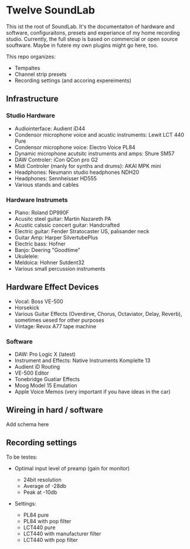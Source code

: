 # Twelve SoundLab

This ist the root of SoundLab. It's the documentaiton of hardware and software, configuraitons, presets and experiance of my home recording studio. Currently, the full steup is based on commercial or open source souftware. Maybe in futere my own plugins might go here, too.

This repo organizes:
- Tempaltes
- Channel strip presets
- Recording settings (and accoring expereiments)



## Infrastructure

### Studio Hardware
- Audiointerface: Audient iD44
- Condensor microphone voice and acustic instruments: Lewit LCT 440 Pure
- Condensor microphone voice: Electro Voice PL84
- Dynamic microphone acutsitc instruments and amps: Shure SM57
- DAW Controler: iCon QCon pro G2
- Midi Controler (manly for synths and drums): AKAI MPK mini
- Headphones: Neumann studio headphones NDH20
- Headphones: Sennheisser HD555
- Various stands and cables

### Hardware Instrumets
- Piano: Roland DP990F
- Acusitc steel guitar: Martin Nazareth PA
- Acustic calssic concert guitar: Handcrafted
- Electric guitar: Fender Stratocaster US, palisander neck
- Guitar Amp: Harper SilvertubePlus
- Electric bass: Hofner
- Banjo: Deering "Goodtime"
- Ukulelele: 
- Meldoica: Hohner Sutdent32
- Various small percussion instruments

## Hardware Effect Devices
- Vocal: Boss VE-500
- Horsekick
- Various Guitar Effects (Overdirve, Chorus, Octaviator, Delay, Reverb), sometimes uesed for other purposes
- Vintage: Revox A77 tape machine

### Software
- DAW: Pro Logic X (latest)
- Instrument and Effects: Native Instruments Komplelte 13 
- Audient iD Routing
- VE-500 Editor
- Tonebridge Guatiar Effects
- Moog Model 15 Emulation
- Apple Voice Memos (very important if you have ideas in the car)

## Wireing in hard / software
Add schema here

## Recording settings

To be testes:
- Optimal input level of preamp (gain for monitor)
  - 24bit resolution
  - Average of -28db
  - Peak at -10db
  
- Settings:
  - PL84 pure
  - PL84 with pop filter
  - LCT440 pure
  - LCT440 with manufacturer filter
  - LCT440 with pop filter 
